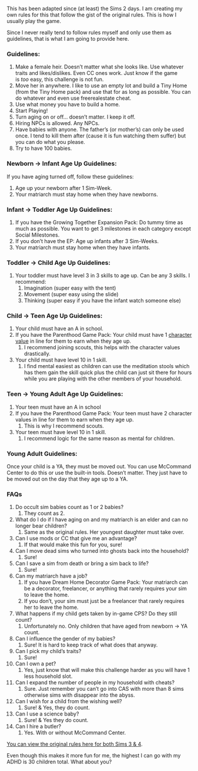 This has been adapted since (at least) the Sims 2 days. I am creating my own rules for this that follow the gist of the original rules. This is how I usually play the game.

Since I never really tend to follow rules myself and only use them as guidelines, that is what I am going to provide here.

### Guidelines:
1. Make a female heir. Doesn’t matter what she looks like. Use whatever traits and likes/dislikes. Even CC ones work. Just know if the game is _too_ easy, this challenge is not fun.
2. Move her in anywhere. I like to use an empty lot and build a Tiny Home (from the Tiny Home pack) and use that for as long as possible. You can do whatever and even use freerealestate cheat.
3. Use what money you have to build a home.
4. Start Playing!
5. Turn aging on or off… doesn’t matter. I keep it off.
6. Hiring NPCs is allowed. Any NPCs.
7. Have babies with anyone. The father’s (or mother’s) can only be used once. I tend to kill them after (cause it is fun watching them suffer) but you can do what you please.
8. Try to have 100 babies.

### Newborn -> Infant Age Up Guidelines:

If you have aging turned off, follow these guidelines:

1. Age up your newborn after 1 Sim-Week.
2. Your matriarch must stay home when they have newborns.

### Infant -> Toddler Age Up Guidelines:
1. If you have the Growing Together Expansion Pack: Do tummy time as much as possible. You want to get 3 milestones in each category except Social Milestones.
2. If you don’t have the EP: Age up infants after 3 Sim-Weeks.
3. Your matriarch must stay home when they have infants.

### Toddler -> Child Age Up Guidelines:

1. Your toddler must have level 3 in 3 skills to age up. Can be any 3 skills. I recommend:
    1. Imagination (super easy with the tent)
    2. Movement (super easy using the slide)
    3. Thinking (super easy if you have the infant watch someone else)

### Child -> Teen Age Up Guidelines:

1. Your child must have an A in school.
2. If you have the Parenthood Game Pack: Your child must have 1 [character value](https://www.carls-sims-4-guide.com/gamepacks/parenthood/values.php) in line for them to earn when they age up.
    1. I recommend joining scouts, this helps with the character values drastically.
3. Your child must have level 10 in 1 skill.
    1. I find mental easiest as children can use the meditation stools which has them gain the skill quick plus the child can just sit there for hours while you are playing with the other members of your household.

### Teen -> Young Adult Age Up Guidelines:

1. Your teen must have an A in school
2. If you have the Parenthood Game Pack: Your teen must have 2 character values in line for them to earn when they age up.
    1. This is why I recommend scouts.
3. Your teen must have level 10 in 1 skill.
    1. I recommend logic for the same reason as mental for children.

### Young Adult Guidelines:

Once your child is a YA, they must be moved out. You can use McCommand Center to do this or use the built-in tools. Doesn’t matter. They just have to be moved out on the day that they age up to a YA.

### FAQs

1. Do occult sim babies count as 1 or 2 babies?
    1. They count as 2.
2. What do I do if I have aging on and my matriarch is an elder and can no longer bear children?
    1. Same as the original rules. Her youngest daughter must take over.
3. Can I use mods or CC that give me an advantage?
    1. If that would make this fun for you, sure!
4. Can I move dead sims who turned into ghosts back into the household?
    1. Sure!
5. Can I save a sim from death or bring a sim back to life?
    1. Sure!
6. Can my matriarch have a job?
    1. If you have Dream Home Decorator Game Pack: Your matriarch can be a decorator, freelancer, or anything that rarely requires your sim to leave the home.
    2. If you don’t, your sim must just be a freelancer that rarely requires her to leave the home.
7. What happens if my child gets taken by in-game CPS? Do they still count?
    1. Unfortunately no. Only children that have aged from newborn -> YA count.
8. Can I influence the gender of my babies?
    1. Sure! It is hard to keep track of what does that anyway.
9. Can I pick my child’s traits?
    1. Sure!
10. Can I own a pet?
    1. Yes, just know that will make this challenge harder as you will have 1 less household slot.
11. Can I expand the number of people in my household with cheats?
    1. Sure. Just remember you can’t go into CAS with more than 8 sims otherwise sims with disappear into the abyss.
12. Can I wish for a child from the wishing well?
    1. Sure! & Yes, they do count.
13. Can I use a science baby?
    1. Sure! & Yes they do count.
14. Can I hire a butler?
    1. Yes. With or without McCommand Center.

[You can view the original rules here for both Sims 3 & 4](https://kelseydangerous.fandom.com/wiki/100_Baby_Challenge_Rules).

Even though this makes it more fun for me, the highest I can go with my ADHD is 30 children total. What about you?